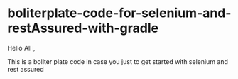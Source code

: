 # boliterplate-code-for-selenium-and-restAssured-with-gradle


Hello All , 

This is a boliter plate code in case you just to get started with selenium and rest assured
